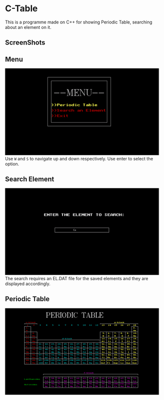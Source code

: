 # C-Table
This is a programme made on C++ for showing Periodic Table, searching about an element on it.

## ScreenShots
## Menu
![Alt text](menu.png "Nav Menu")
Use `W` and `S` to navigate up and down respectively. Use enter to select the option.

## Search Element
![Alt text](search.png "Nav Menu")
The search requires an EL.DAT file for the saved elements and they are displayed accordingly.

## Periodic Table
![Alt text](table.png "Nav Menu")
